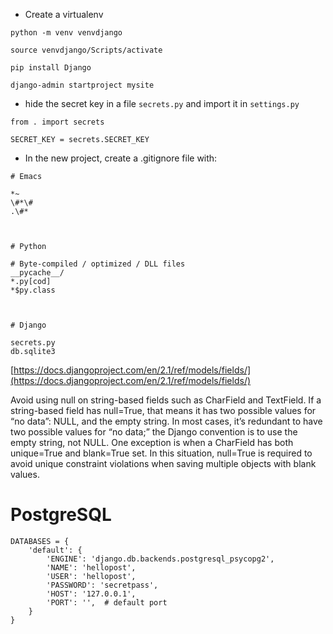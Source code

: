 * Create a virtualenv

```
python -m venv venvdjango

source venvdjango/Scripts/activate

pip install Django

django-admin startproject mysite
```

* hide the secret key in a file `secrets.py` and import it in `settings.py`

```
from . import secrets

SECRET_KEY = secrets.SECRET_KEY
```

* In the new project, create a .gitignore file with:

```
# Emacs

*~
\#*\#
.\#*



# Python

# Byte-compiled / optimized / DLL files
__pycache__/
*.py[cod]
*$py.class



# Django

secrets.py
db.sqlite3
```

[https://docs.djangoproject.com/en/2.1/ref/models/fields/](https://docs.djangoproject.com/en/2.1/ref/models/fields/)

Avoid using null on string-based fields such as CharField and TextField. If a string-based field has null=True, that means it has two possible values for “no data”: NULL, and the empty string. In most cases, it’s redundant to have two possible values for “no data;” the Django convention is to use the empty string, not NULL. One exception is when a CharField has both unique=True and blank=True set. In this situation, null=True is required to avoid unique constraint violations when saving multiple objects with blank values.

# PostgreSQL

```
DATABASES = {
    'default': {
        'ENGINE': 'django.db.backends.postgresql_psycopg2',
        'NAME': 'hellopost',
        'USER': 'hellopost',
        'PASSWORD': 'secretpass',
        'HOST': '127.0.0.1',
        'PORT': '',  # default port
    }
}
```